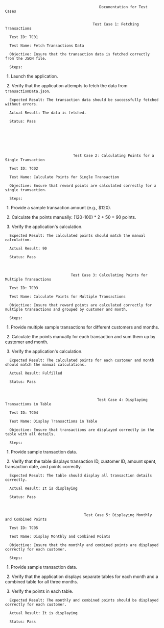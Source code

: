                                                Documentation for Test Cases 


                                            Test Case 1: Fetching Transactions 

      Test ID: TC01 

      Test Name: Fetch Transactions Data 

      Objective: Ensure that the transaction data is fetched correctly from the JSON file. 

      Steps: 

  1. Launch the application. 

  2. Verify that the application attempts to fetch the data from `transactionData.json`. 

      Expected Result: The transaction data should be successfully fetched without errors. 

      Actual Result: The data is fetched. 

      Status: Pass 

 

 

 

                                   Test Case 2: Calculating Points for a Single Transaction 

      Test ID: TC02 

      Test Name: Calculate Points for Single Transaction 

      Objective: Ensure that reward points are calculated correctly for a single transaction. 

      Steps: 

  1. Provide a sample transaction amount (e.g., $120). 

  2. Calculate the points manually: (120-100) * 2 + 50 = 90 points. 

  3. Verify the application's calculation. 

      Expected Result: The calculated points should match the manual calculation. 

      Actual Result: 90 

      Status: Pass 

  

 

 

                                  Test Case 3: Calculating Points for Multiple Transactions 

      Test ID: TC03 

      Test Name: Calculate Points for Multiple Transactions 

      Objective: Ensure that reward points are calculated correctly for multiple transactions and grouped by customer and month. 

      Steps: 

  1. Provide multiple sample transactions for different customers and months. 

  2. Calculate the points manually for each transaction and sum them up by customer and month. 

  3. Verify the application's calculation. 

      Expected Result: The calculated points for each customer and month should match the manual calculations. 

      Actual Result: Fulfilled 

      Status: Pass 

  

 

 

 

 

                                              Test Case 4: Displaying Transactions in Table 

      Test ID: TC04 

      Test Name: Display Transactions in Table 

      Objective: Ensure that transactions are displayed correctly in the table with all details. 

      Steps: 

  1. Provide sample transaction data. 

  2. Verify that the table displays transaction ID, customer ID, amount spent, transaction date, and points correctly. 

      Expected Result: The table should display all transaction details correctly. 

      Actual Result: It is displaying 

      Status: Pass 

  

 

 

 

 

 

                                        Test Case 5: Displaying Monthly and Combined Points 

      Test ID: TC05 

      Test Name: Display Monthly and Combined Points 

      Objective: Ensure that the monthly and combined points are displayed correctly for each customer. 

      Steps: 

  1. Provide sample transaction data. 

  2. Verify that the application displays separate tables for each month and a combined table for all three months. 

  3. Verify the points in each table. 

      Expected Result: The monthly and combined points should be displayed correctly for each customer. 

      Actual Result: It is displaying 

      Status: Pass 

 
